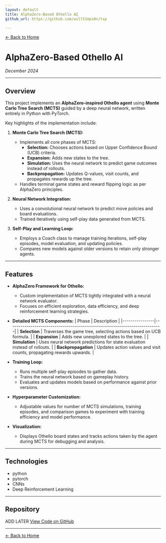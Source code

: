 ```yaml
---
layout: default
title: AlphaZero-Based Othello AI
github_url: https://github.com/will51mps0n/tsp

---
```


[← Back to Home](../index.html)

# AlphaZero-Based Othello AI  
*December 2024*

---

## Overview

This project implements an **AlphaZero-inspired Othello agent** using **Monte Carlo Tree Search (MCTS)** guided by a deep neural network, written entirely in Python with PyTorch.

Key highlights of the implementation include:

1. **Monte Carlo Tree Search (MCTS):**
   - Implements all core phases of MCTS:
     - **Selection:** Chooses actions based on Upper Confidence Bound (UCB) criteria.
     - **Expansion:** Adds new states to the tree.
     - **Simulation:** Uses the neural network to predict game outcomes instead of rollouts.
     - **Backpropagation:** Updates Q-values, visit counts, and propagates rewards up the tree.
   - Handles terminal game states and reward flipping logic as per AlphaZero principles.

2. **Neural Network Integration:**
   - Uses a convolutional neural network to predict move policies and board evaluations.
   - Trained iteratively using self-play data generated from MCTS.

3. **Self-Play and Learning Loop:**
   - Employs a Coach class to manage training iterations, self-play episodes, model evaluation, and updating policies.
   - Compares new models against older versions to retain only stronger agents.

---

## Features

- **AlphaZero Framework for Othello:**
  - Custom implementation of MCTS tightly integrated with a neural network evaluator.
  - Focuses on efficient exploration, data efficiency, and deep reinforcement learning strategies.

- **Detailed MCTS Components:**
  | Phase           | Description                                                                 |
  |----------------|-----------------------------------------------------------------------------|
  | **Selection**    | Traverses the game tree, selecting actions based on UCB formula.            |
  | **Expansion**    | Adds new unexplored states to the tree.                                     |
  | **Simulation**   | Uses neural network predictions for state evaluation instead of rollouts.   |
  | **Backpropagation** | Updates action values and visit counts, propagating rewards upwards.     |

- **Training Loop:**
  - Runs multiple self-play episodes to gather data.
  - Trains the neural network based on gameplay history.
  - Evaluates and updates models based on performance against prior versions.

- **Hyperparameter Customization:**
  - Adjustable values for number of MCTS simulations, training episodes, and comparison games to experiment with training efficiency and model performance.

- **Visualization:**
  - Displays Othello board states and tracks actions taken by the agent during MCTS for debugging and analysis.

---

## Technologies

- python
- pytorch
- CNNs
- Deep Reinforcement Learning

---

## Repository
ADD LATER
[View Code on GitHub]()

---

[← Back to Home](../index.html)